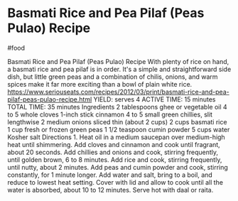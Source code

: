 # Basmati Rice and Pea Pilaf (Peas Pulao) Recipe
#food 

Basmati Rice and Pea Pilaf (Peas Pulao) Recipe
With plenty of rice on hand, a basmati rice and pea pilaf is in order. It's a simple and straightforward side dish, but little green peas and a combination of chilis, onions, and warm spices make it far more exciting than a bowl of plain white rice.
https://www.seriouseats.com/recipes/2012/03/print/basmati-rice-and-pea-pilaf-peas-pulao-recipe.html
YIELD:
serves 4
ACTIVE TIME:
15 minutes
TOTAL TIME:
35 minutes
Ingredients
2 tablespoons ghee or vegetable oil
4 to 5 whole cloves
1-inch stick cinnamon
4 to 5 small green chillies, slit lengthwise
2 medium onions sliced thin (about 2 cups)
2 cups basmati rice
1 cup fresh or frozen green peas
1 1/2 teaspoon cumin powder
5 cups water
Kosher salt
Directions
1.
Heat oil in a medium saucepan over medium-high heat until shimmering. Add cloves and cinnamon and cook until fragrant, about 20 seconds. Add chillies and onions and cook, stirring frequently, until golden brown, 6 to 8 minutes. Add rice and cook, stirring frequently, until nutty, about 2 minutes. Add peas and cumin powder and cook, stirring constantly, for 1 minute longer. Add water and salt, bring to a boil, and reduce to lowest heat setting. Cover with lid and allow to cook until all the water is absorbed, about 10 to 12 minutes. Serve hot with daal or raita.
